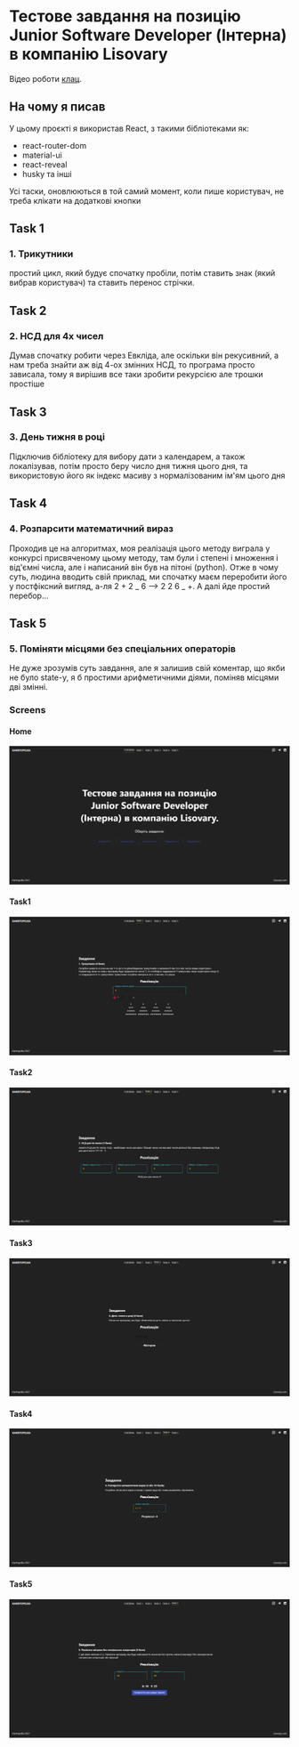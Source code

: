 # Тестове завдання на позицію Junior Software Developer (Інтерна) в компанію Lisovary

Відео роботи [клац](https://youtu.be/9Iq3QOrAD0A).

## На чому я писав

У цьому проєкті я використав React, з такими бібліотеками як:

- react-router-dom
- material-ui
- react-reveal
- husky
  та інші

Усі таски, оновлюються в той самий момент, коли пише користувач, не треба
клікати на додаткові кнопки

## Task 1

### 1. Трикутники

простий цикл, який будує спочатку пробіли, потім ставить знак (який вибрав
користувач) та ставить перенос стрічки.

## Task 2

### 2. НСД для 4х чисел

Думав спочатку робити через Евкліда, але оскільки він рекусивний, а нам треба
знайти аж від 4-ох змінних НСД, то програма просто зависала, тому я вирішив все
таки зробити рекурсією але трошки простіше

## Task 3

### 3. День тижня в році

Підключив бібліотеку для вибору дати з календарем, а також локалізував, потім
просто беру число дня тижня цього дня, та використовую його як індекс масиву з
нормалізованим ім'ям цього дня

## Task 4

### 4. Розпарсити математичний вираз

Проходив це на алгоритмах, моя реалізація цього методу виграла у конкурсі
присвяченому цьому методу, там були і степені і множення і від'ємні числа, але і
написаний він був на пітоні (python). Отже в чому суть, людина вводить свій
приклад, ми спочатку маєм переробити його у постфіксний вигляд, а-ля 2 + 2 _ 6
--> 2 2 6 _ +. А далі йде простий перебор...

## Task 5

### 5. Поміняти місцями без спеціальних операторів

Не дуже зрозумів суть завдання, але я залишив свій коментар, що якби не було
state-у, я б простими арифметичними діями, поміняв місцями дві змінні.

### Screens

#### Home

![Home](https://github.com/karrtopelka/test-assigment-lisovary/blob/master/src/assets/screens/home_page.png?raw=true)

#### Task1

![Task1](https://github.com/karrtopelka/test-assigment-lisovary/blob/master/src/assets/screens/task1.png?raw=true)

#### Task2

![Task2](https://github.com/karrtopelka/test-assigment-lisovary/blob/master/src/assets/screens/task2.png?raw=true)

#### Task3

![Task3](https://github.com/karrtopelka/test-assigment-lisovary/blob/master/src/assets/screens/task3.png?raw=true)

#### Task4

![Task4](https://github.com/karrtopelka/test-assigment-lisovary/blob/master/src/assets/screens/task4.png?raw=true)

#### Task5

![Task5](https://github.com/karrtopelka/test-assigment-lisovary/blob/master/src/assets/screens/task5.png?raw=true)
